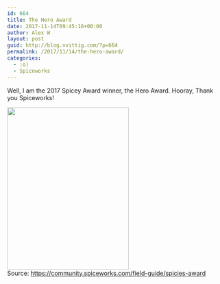 ```yaml
---
id: 664
title: The Hero Award
date: 2017-11-14T09:45:16+00:00
author: Alex W
layout: post
guid: http://blog.vvittig.com/?p=664
permalink: /2017/11/14/the-hero-award/
categories:
  - :o)
  - Spiceworks
---
```

Well, I am the 2017 Spicey Award winner, the Hero Award. Hooray, Thank you Spiceworks!

<img class="aligncenter" src="https://image-store.slidesharecdn.com/38463ff4-c42c-49f2-bab1-c0fc65867e80-original.jpeg" alt="" width="284" height="378" />Source: <https://community.spiceworks.com/field-guide/spicies-award>